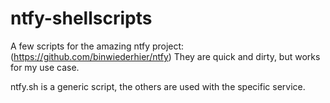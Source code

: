 # ntfy-shellscripts

A few scripts for the amazing ntfy project: (https://github.com/binwiederhier/ntfy)
They are quick and dirty, but works for my use case.

ntfy.sh is a generic script, the others are used with the specific service.
